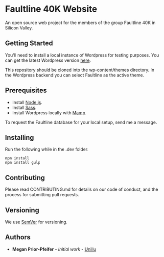 # Faultline 40K Website

An open source web project for the members of the group Faultline 40K in Silicon Valley.

## Getting Started

You'll need to install a local instance of Wordpress for testing purposes. You can get the latest Wordpress version [here](https://wordpress.org/download/).

This repository should be cloned into the wp-content/themes directory. In the Wordpress backend you can select Faultline as the active theme.

## Prerequisites

* Install [Node.js](https://nodejs.org).
* Install [Sass](https://sass-lang.com/install).
* Install Wordpress locally with [Mamp](https://codex.wordpress.org/Installing_WordPress_Locally_on_Your_Mac_With_MAMP).

To request the Faultline database for your local setup, send me a message. 

## Installing

Run the following while in the .dev folder:

``````````````
npm install
npm install gulp
``````````````

## Contributing

Please read CONTRIBUTING.md for details on our code of conduct, and the process for submitting pull requests.

## Versioning

We use [SemVer](http://semver.org/) for versioning.

## Authors

* **Megan Prior-Pfeifer** - *Initial work* - [Unillu](https://github.com/unillu)

